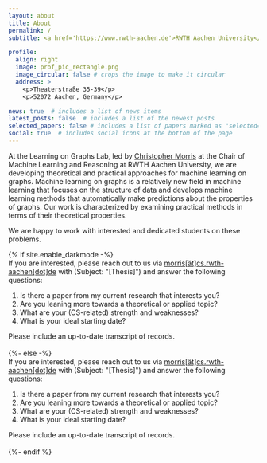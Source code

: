 ```yaml
---
layout: about
title: About
permalink: /
subtitle: <a href='https://www.rwth-aachen.de'>RWTH Aachen University</a>.

profile:
  align: right
  image: prof_pic_rectangle.png
  image_circular: false # crops the image to make it circular
  address: >
    <p>Theaterstraße 35-39</p>
    <p>52072 Aachen, Germany</p>

news: true  # includes a list of news items
latest_posts: false  # includes a list of the newest posts
selected_papers: false # includes a list of papers marked as "selected={true}"
social: true  # includes social icons at the bottom of the page
---
```



<html>
	<body>
	<p>
	At the Learning on Graphs Lab, led by <a href='https://chrsmrrs.github.io/'>Christopher Morris</a> at the Chair of Machine Learning and Reasoning at RWTH Aachen University, we are developing theoretical and practical approaches for machine learning on graphs. Machine learning on graphs is a relatively new field in machine learning that focuses on the structure of data and develops machine learning methods that automatically make predictions about the properties of graphs. 
	Our work is characterized by examining practical methods in terms of their theoretical properties.
	</p>
	<p>
	We are happy to work with interested and dedicated students on these problems.
	</p>
    {% if site.enable_darkmode -%}
		<div class="note-dark">
      If you are interested, please reach out to us via <a href="mailto:morris@cs.rwth-aachen.de" title="email">morris[ät]cs.rwth-aachen[dot]de</a> with (Subject: "[Thesis]") and answer the following questions:
			<br>
				<ol>
					<li>Is there a paper from my current research that interests you?</li>
					<li>Are you leaning more towards a theoretical or applied topic?</li>
					<li>What are your (CS-related) strength and weaknesses?</li>
					<li>What is your ideal starting date?</li>
				</ol>
      Please include an up-to-date transcript of records.
      <br>
      <br>
		</div>
    {%- else -%}
		<div class="note-light">
      If you are interested, please reach out to us via <a href="mailto:morris@cs.rwth-aachen.de" title="email">morris[ät]cs.rwth-aachen[dot]de</a> with (Subject: "[Thesis]") and answer the following questions:
			<br>
				<ol>
					<li>Is there a paper from my current research that interests you?</li>
					<li>Are you leaning more towards a theoretical or applied topic?</li>
					<li>What are your (CS-related) strength and weaknesses?</li>
					<li>What is your ideal starting date?</li>
				</ol>
      Please include an up-to-date transcript of records.
      <br>
      <br>
		</div>
    {%- endif %}
    <br>
	</body>
</html>
